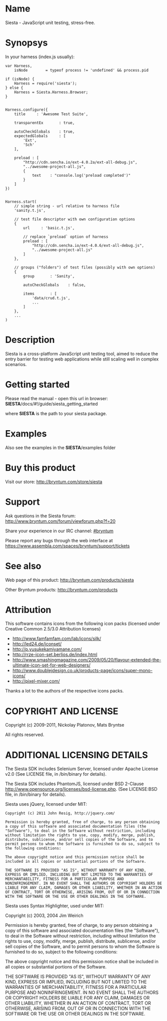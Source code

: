 Name
====

Siesta - JavaScript unit testing, stress-free.


Synopsys
========

In your harness (index.js usually):

    var Harness,
        isNode        = typeof process != 'undefined' && process.pid
    
    if (isNode) {
        Harness = require('siesta');
    } else {
        Harness = Siesta.Harness.Browser;
    }
        
    
    Harness.configure({
        title     : 'Awesome Test Suite',
        
        transparentEx       : true,
        
        autoCheckGlobals    : true,
        expectedGlobals     : [
            'Ext',
            'Sch'
        ],
        
        preload : [
            "http://cdn.sencha.io/ext-4.0.2a/ext-all-debug.js",
            "../awesome-project-all.js",
            {
                text    : "console.log('preload completed')"
            }
        ]
    })
    
    
    Harness.start(
        // simple string - url relative to harness file
        'sanity.t.js',
        
        // test file descriptor with own configuration options
        {
            url     : 'basic.t.js',
            
            // replace `preload` option of harness
            preload : [
                "http://cdn.sencha.io/ext-4.0.6/ext-all-debug.js",
                "../awesome-project-all.js"
            ]
        },
        
        // groups ("folders") of test files (possibly with own options)
        {
            group       : 'Sanity',
            
            autoCheckGlobals    : false,
            
            items       : [
                'data/crud.t.js',
                ...
            ]
        },
        ...
    )

Description
===========

Siesta is a cross-platform JavaScript unit testing tool, aimed to reduce the entry barrier for testing web applications 
while still scaling well in complex scenarios.


Getting started
===============

Please read the manual - open this url in browser: __SIESTA__/docs/#!/guide/siesta_getting_started

where __SIESTA__ is the path to your siesta package.


Examples
========

Also see the examples in the __SIESTA__/examples folder



Buy this product
================

Visit our store: <http://bryntum.com/store/siesta>


Support
=======

Ask questions in the Siesta forum: <http://www.bryntum.com/forum/viewforum.php?f=20>

Share your experience in our IRC channel: [#bryntum](http://webchat.freenode.net/?randomnick=1&channels=bryntum&prompt=1)

Please report any bugs through the web interface at <https://www.assembla.com/spaces/bryntum/support/tickets>


See also
========

Web page of this product: <http://bryntum.com/products/siesta>

Other Bryntum products: <http://bryntum.com/products>



Attribution
===========

This software contains icons from the following icon packs (licensed under Creative Common 2.5/3.0 Attribution licenses)

- <http://www.famfamfam.com/lab/icons/silk/>
- <http://led24.de/iconset/>
- <http://p.yusukekamiyamane.com/>
- <http://rrze-icon-set.berlios.de/index.html>
- <http://www.smashingmagazine.com/2009/05/20/flavour-extended-the-ultimate-icon-set-for-web-designers/>
- <http://www.doublejdesign.co.uk/products-page/icons/super-mono-icons/>
- <http://pixel-mixer.com/>

Thanks a lot to the authors of the respective icons packs.


COPYRIGHT AND LICENSE
=====================

Copyright (c) 2009-2011, Nickolay Platonov, Mats Bryntse

All rights reserved.



ADDITIONAL LICENSING DETAILS
=====================

The Siesta SDK includes Selenium Server, licensed under Apache License v2.0 (See LICENSE file, in /bin/binary for details).

The Siesta SDK includes PhantomJS, licensed under BSD 2-Clause http://www.opensource.org/licenses/bsd-license.php. (See LICENSE:BSD file, in /bin/binary for details).

Siesta uses jQuery, licensed under MIT:

	Copyright (c) 2011 John Resig, http://jquery.com/

	Permission is hereby granted, free of charge, to any person obtaining
	a copy of this software and associated documentation files (the
	"Software"), to deal in the Software without restriction, including
	without limitation the rights to use, copy, modify, merge, publish,
	distribute, sublicense, and/or sell copies of the Software, and to
	permit persons to whom the Software is furnished to do so, subject to
	the following conditions:

	The above copyright notice and this permission notice shall be
	included in all copies or substantial portions of the Software.

	THE SOFTWARE IS PROVIDED "AS IS", WITHOUT WARRANTY OF ANY KIND,
	EXPRESS OR IMPLIED, INCLUDING BUT NOT LIMITED TO THE WARRANTIES OF
	MERCHANTABILITY, FITNESS FOR A PARTICULAR PURPOSE AND
	NONINFRINGEMENT. IN NO EVENT SHALL THE AUTHORS OR COPYRIGHT HOLDERS BE
	LIABLE FOR ANY CLAIM, DAMAGES OR OTHER LIABILITY, WHETHER IN AN ACTION
	OF CONTRACT, TORT OR OTHERWISE, ARISING FROM, OUT OF OR IN CONNECTION
	WITH THE SOFTWARE OR THE USE OR OTHER DEALINGS IN THE SOFTWARE.


Siesta uses Syntax Highlighter, used under MIT:

Copyright (c) 2003, 2004 Jim Weirich

Permission is hereby granted, free of charge, to any person obtaining
a copy of this software and associated documentation files (the
"Software"), to deal in the Software without restriction, including
without limitation the rights to use, copy, modify, merge, publish,
distribute, sublicense, and/or sell copies of the Software, and to
permit persons to whom the Software is furnished to do so, subject to
the following conditions:

The above copyright notice and this permission notice shall be
included in all copies or substantial portions of the Software.

THE SOFTWARE IS PROVIDED "AS IS", WITHOUT WARRANTY OF ANY KIND,
EXPRESS OR IMPLIED, INCLUDING BUT NOT LIMITED TO THE WARRANTIES OF
MERCHANTABILITY, FITNESS FOR A PARTICULAR PURPOSE AND
NONINFRINGEMENT. IN NO EVENT SHALL THE AUTHORS OR COPYRIGHT HOLDERS BE
LIABLE FOR ANY CLAIM, DAMAGES OR OTHER LIABILITY, WHETHER IN AN ACTION
OF CONTRACT, TORT OR OTHERWISE, ARISING FROM, OUT OF OR IN CONNECTION
WITH THE SOFTWARE OR THE USE OR OTHER DEALINGS IN THE SOFTWARE.

